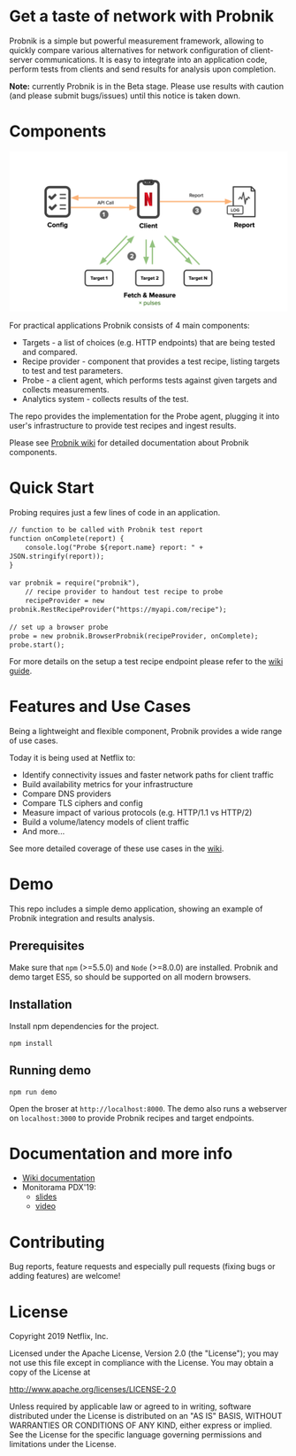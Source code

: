 Get a taste of network with Probnik
============================

Probnik is a simple but powerful measurement framework, allowing to quickly compare various alternatives for network configuration of client-server communications. It is easy to integrate into an application code, perform tests from clients and send results for analysis upon completion.

**Note:** currently Probnik is in the Beta stage. Please use results with caution (and please submit bugs/issues) until this notice is taken down.


Components
============================
![Preview1](./resources/components.png)

For practical applications Probnik consists of 4 main components:
* Targets - a list of choices (e.g. HTTP endpoints) that are being tested and compared.
* Recipe provider - component that provides a test recipe, listing targets to test and test parameters.
* Probe - a client agent, which performs tests against given targets and collects measurements.
* Analytics system - collects results of the test.

The repo provides the implementation for the Probe agent, plugging it into user's infrastructure to provide test recipes and ingest results.

Please see [Probnik wiki](https://github.com/Netflix/Probnik/wiki) for detailed documentation about Probnik components.

Quick Start
============================

Probing requires just a few lines of code in an application.

```
// function to be called with Probnik test report
function onComplete(report) {
    console.log("Probe ${report.name} report: " + JSON.stringify(report));
}

var probnik = require("probnik"),
    // recipe provider to handout test recipe to probe
    recipeProvider = new probnik.RestRecipeProvider("https://myapi.com/recipe");

// set up a browser probe
probe = new probnik.BrowserProbnik(recipeProvider, onComplete);
probe.start();
```

For more details on the setup a test recipe endpoint please refer to the [wiki guide](https://github.com/Netflix/probnik/wiki/Quick-Start).

Features and Use Cases
============================
Being a lightweight and flexible component, Probnik provides a wide range of use cases.

Today it is being used at Netflix to:
* Identify connectivity issues and faster network paths for client traffic
* Build availability metrics for your infrastructure
* Compare DNS providers
* Compare TLS ciphers and config
* Measure impact of various protocols (e.g. HTTP/1.1 vs HTTP/2)
* Build a volume/latency models of client traffic
* And more...

See more detailed coverage of these use cases in the [wiki](https://github.com/Netflix/probnik/wiki/Use-cases).

Demo 
============================
This repo includes a simple demo application, showing an example of Probnik integration and results analysis.

## Prerequisites
Make sure that `npm` (>=5.5.0) and `Node` (>=8.0.0) are installed.
Probnik and demo target ES5, so should be supported on all modern browsers.

## Installation

Install npm dependencies for the project.

```
npm install
```

## Running demo
```
npm run demo
```

Open the broser at `http://localhost:8000`. The demo also runs a webserver on `localhost:3000` to provide Probnik recipes and target endpoints.

Documentation and more info
============================
* [Wiki documentation](https://github.com/Netflix/Probnik/wiki)
* Monitorama PDX'19: 
  * [slides](https://bit.ly/sfedorov-monitorama-pdx-19)
  * [video](https://vimeo.com/341148870)

Contributing
============================
Bug reports, feature requests and especially pull requests (fixing bugs or adding features) are welcome!

License
============================
Copyright 2019 Netflix, Inc.

Licensed under the Apache License, Version 2.0 (the "License"); you may not use this file except in compliance with the License. You may obtain a copy of the License at

http://www.apache.org/licenses/LICENSE-2.0

Unless required by applicable law or agreed to in writing, software distributed under the License is distributed on an "AS IS" BASIS, WITHOUT WARRANTIES OR CONDITIONS OF ANY KIND, either express or implied. See the License for the specific language governing permissions and limitations under the License.
